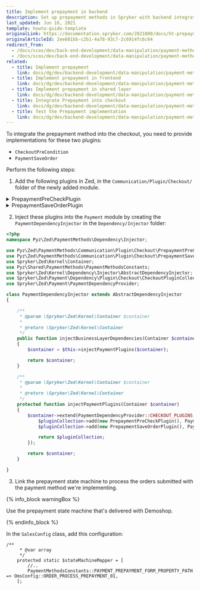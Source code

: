 ```yaml
---
title: Implement prepayment in backend
description: Set up prepayment methods in Spryker with backend integration guidance. Learn to implement secure payment processes and enhance your ecommerce platform.
last_updated: Jun 16, 2021
template: howto-guide-template
originalLink: https://documentation.spryker.com/2021080/docs/ht-prepayment-be
originalArticleId: 2ee681bb-c2b1-4a78-93c7-2c6914fc6c64
redirect_from:
  - /docs/scos/dev/back-end-development/data-manipulation/payment-methods/prepayment/implement-prepayment-in-backend.html
  - /docs/scos/dev/back-end-development/data-manipulation/payment-methods/prepayment/implementing-prepayment-in-back-end.html
related:
  - title: Implement prepayment
    link: docs/dg/dev/backend-development/data-manipulation/payment-methods/prepayment/implement-prepayment.html
  - title: Implement prepayment in frontend
    link: docs/dg/dev/backend-development/data-manipulation/payment-methods/prepayment/implement-prepayment-in-frontend.html
  - title: Implement prepayment in shared layer
    link: docs/dg/dev/backend-development/data-manipulation/payment-methods/prepayment/implement-prepayment-in-shared-layer.html
  - title: Integrate Prepayment into checkout
    link: docs/dg/dev/backend-development/data-manipulation/payment-methods/prepayment/integrate-prepayment-into-checkout.html
  - title: Test the Prepayment implementation
    link: docs/dg/dev/backend-development/data-manipulation/payment-methods/prepayment/test-the-prepayment-implementation.html
---
```


To integrate the prepayment method into the checkout, you need to provide implementations for these two plugins:

- `CheckoutPreCondition`
- `PaymentSaveOrder`

Perform the following steps:

1. Add the following plugins in Zed, in the `Communication/Plugin/Checkout/` folder of the newly added module.

<details>
<summary>PrepaymentPreCheckPlugin</summary>

```php
<?php

namespace Pyz\Zed\PaymentMethods\Communication\Plugin\Checkout;

use Generated\Shared\Transfer\CheckoutResponseTransfer;
use Generated\Shared\Transfer\QuoteTransfer;
use Spryker\Zed\Kernel\Communication\AbstractPlugin;
use Spryker\Zed\Payment\Dependency\Plugin\Checkout\CheckoutPreCheckPluginInterface;


class PrepaymentPreCheckPlugin extends AbstractPlugin implements CheckoutPreCheckPluginInterface
{

    /**
     * @param \Generated\Shared\Transfer\QuoteTransfer $quoteTransfer
     * @param \Generated\Shared\Transfer\CheckoutResponseTransfer $checkoutResponseTransfer
     *
     * @return \Generated\Shared\Transfer\CheckoutResponseTransfer
     */
    public function checkCondition(QuoteTransfer $quoteTransfer, CheckoutResponseTransfer $checkoutResponseTransfer)
    {
        return $checkoutResponseTransfer;
    }

}
```

</details>

<details>
<summary>PrepaymentSaveOrderPlugin</summary>

```php
<?php

namespace Pyz\Zed\PaymentMethods\Communication\Plugin\Checkout;

use Generated\Shared\Transfer\CheckoutResponseTransfer;
use Generated\Shared\Transfer\QuoteTransfer;
use Spryker\Zed\Kernel\Communication\AbstractPlugin;
use Spryker\Zed\Payment\Dependency\Plugin\Checkout\CheckoutSaveOrderPluginInterface;

class PrepaymentSaveOrderPlugin extends AbstractPlugin implements CheckoutSaveOrderPluginInterface
{

    /**
     * @param \Generated\Shared\Transfer\QuoteTransfer $quoteTransfer
     * @param \Generated\Shared\Transfer\CheckoutResponseTransfer $checkoutResponseTransfer
     *
     * @return void
     */
    public function saveOrder(QuoteTransfer $quoteTransfer, CheckoutResponseTransfer $checkoutResponseTransfer)
    {

    }
}
```

</details>

2. Inject these plugins into the `Payment` module by creating the `PaymentDependencyInjector` in the `Dependency/Injector` folder:

```php
<?php
namespace Pyz\Zed\PaymentMethods\Dependency\Injector;

use Pyz\Zed\PaymentMethods\Communication\Plugin\Checkout\PrepaymentPreCheckPlugin;
use Pyz\Zed\PaymentMethods\Communication\Plugin\Checkout\PrepaymentSaveOrderPlugin;
use Spryker\Zed\Kernel\Container;
use Pyz\Shared\PaymentMethods\PaymentMethodsConstants;
use Spryker\Zed\Kernel\Dependency\Injector\AbstractDependencyInjector;
use Spryker\Zed\Payment\Dependency\Plugin\Checkout\CheckoutPluginCollection;
use Spryker\Zed\Payment\PaymentDependencyProvider;

class PaymentDependencyInjector extends AbstractDependencyInjector
{

    /**
     * @param \Spryker\Zed\Kernel\Container $container
     *
     * @return \Spryker\Zed\Kernel\Container
     */
    public function injectBusinessLayerDependencies(Container $container)
    {
        $container = $this->injectPaymentPlugins($container);

        return $container;
    }

    /**
     * @param \Spryker\Zed\Kernel\Container $container
     *
     * @return \Spryker\Zed\Kernel\Container
     */
    protected function injectPaymentPlugins(Container $container)
    {
        $container->extend(PaymentDependencyProvider::CHECKOUT_PLUGINS, function (CheckoutPluginCollection $pluginCollection) {
            $pluginCollection->add(new PrepaymentPreCheckPlugin(), PaymentMethodsConstants::PROVIDER, PaymentDependencyProvider::CHECKOUT_PRE_CHECK_PLUGINS);
            $pluginCollection->add(new PrepaymentSaveOrderPlugin(), PaymentMethodsConstants::PROVIDER, PaymentDependencyProvider::CHECKOUT_ORDER_SAVER_PLUGINS);

            return $pluginCollection;
        });

        return $container;
    }

}
```


3. Link the prepayment state machine to process the orders submitted with the payment method we're implementing.

{% info_block warningBox %}

Use the prepayment state machine that's delivered with Demoshop.

{% endinfo_block %}

In the `SalesConfig` class, add this configuration:

```
/**
     * @var array
     */
    protected static $stateMachineMapper = [
        //..
        PaymentMethodsConstants::PAYMENT_PREPAYMENT_FORM_PROPERTY_PATH => OmsConfig::ORDER_PROCESS_PREPAYMENT_01,
    ];
```
